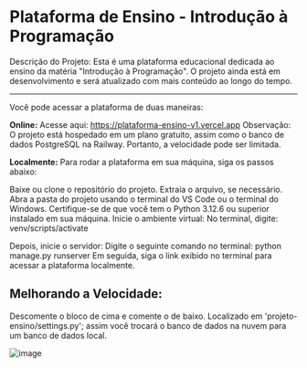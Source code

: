 <h1>Plataforma de Ensino - Introdução à Programação</h1>

Descrição do Projeto:
Esta é uma plataforma educacional dedicada ao ensino da matéria "Introdução à Programação". O projeto ainda está em desenvolvimento e será atualizado com mais conteúdo ao longo do tempo.

<hr>

Você pode acessar a plataforma de duas maneiras:

<b>Online:</b>
Acesse aqui: https://plataforma-ensino-v1.vercel.app
Observação: O projeto está hospedado em um plano gratuito, assim como o banco de dados PostgreSQL na Railway. Portanto, a velocidade pode ser limitada.

<b>Localmente:</b>
Para rodar a plataforma em sua máquina, siga os passos abaixo:

Baixe ou clone o repositório do projeto.
Extraia o arquivo, se necessário.
Abra a pasta do projeto usando o terminal do VS Code ou o terminal do Windows.
Certifique-se de que você tem o Python 3.12.6 ou superior instalado em sua máquina.
Inicie o ambiente virtual:
No terminal, digite:
venv/scripts/activate


Depois, inicie o servidor:
Digite o seguinte comando no terminal:
python manage.py runserver
Em seguida, siga o link exibido no terminal para acessar a plataforma localmente.

<h2>Melhorando a Velocidade:</h2>

Descomente o bloco de cima e comente o de baixo. Localizado em 'projeto-ensino/settings.py'; assim você trocará o banco de dados na nuvem para um banco de dados local.

![image](https://github.com/user-attachments/assets/24d64873-eb21-48fd-bc70-d07efcc4136e)





